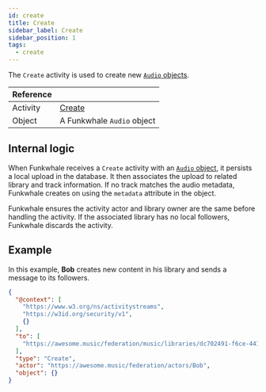 ```yaml
---
id: create
title: Create
sidebar_label: Create
sidebar_position: 1
tags:
  - create
---
```


The `Create` activity is used to create new [`Audio` objects](../objects/audio).

| Reference |                                                                    |
| --------- | ------------------------------------------------------------------ |
| Activity  | [Create](https://www.w3.org/TR/activitypub/#create-activity-inbox) |
| Object    | A Funkwhale `Audio` object                                         |

## Internal logic

When Funkwhale receives a `Create` activity with an [`Audio` object](../objects/audio), it persists a local upload in the database. It then associates the upload to related library and track information. If no track matches the audio metadata, Funkwhale creates on using the `metadata` attribute in the object.

Funkwhale ensures the activity actor and library owner are the same before handling the activity. If the associated library has no local followers, Funkwhale discards the activity.

## Example

In this example, **Bob** creates new content in his library and sends a message to its followers.

```json
{
  "@context": [
    "https://www.w3.org/ns/activitystreams",
    "https://w3id.org/security/v1",
    {}
  ],
  "to": [
    "https://awesome.music/federation/music/libraries/dc702491-f6ce-441b-9da0-cecbed08bcc6/followers"
  ],
  "type": "Create",
  "actor": "https://awesome.music/federation/actors/Bob",
  "object": {}
}
```
